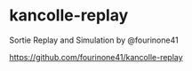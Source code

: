 # kancolle-replay
Sortie Replay and Simulation by @fourinone41

https://github.com/fourinone41/kancolle-replay
